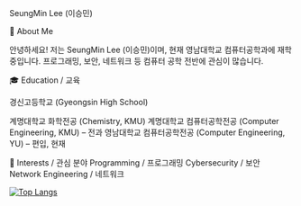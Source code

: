 SeungMin Lee (이승민)

🔭 About Me

안녕하세요! 저는 SeungMin Lee (이승민)이며, 현재 영남대학교 컴퓨터공학과에 재학 중입니다. 
프로그래밍, 보안, 네트워크 등 컴퓨터 공학 전반에 관심이 많습니다.

🎓 Education / 교육

경신고등학교 (Gyeongsin High School)

계명대학교 화학전공 (Chemistry, KMU)
계명대학교 컴퓨터공학전공 (Computer Engineering, KMU) – 전과
영남대학교 컴퓨터공학전공 (Computer Engineering, YU) – 편입, 현재

🌱 Interests / 관심 분야
Programming / 프로그래밍
Cybersecurity / 보안
Network Engineering / 네트워크

[![Top Langs](https://github-readme-stats.vercel.app/api/top-langs/?username=Seungminnni)](https://github.com/anuraghazra/github-readme-stats)

